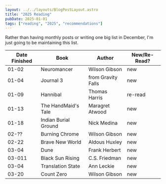 ```yaml
---
layout: ../../layouts/BlogPostLayout.astro
title: "2025 Reading"
pubDate: 2025-01-01
tags: ["reading", "2025", "recommendations"]
---
```


Rather than having monthly posts or writing one big list in December, I'm just going to be maintaining this list.

| Date Finished | Book                 | Author             | New/Re-Read? |
| ------------- | -------------------- | ------------------ | ------------ |
| 01-02         | Neuromancer          | Wilson Gibson      | new          |
| 01-04         | Journal 3            | from Gravity Falls | new          |
| 01-09         | Hannibal             | Thomas Harris      | re-read      |
| 01-13         | The HandMaid's Tale  | Maragret Atwood    | new          |
| 01-18         | Indian Burial Ground | Nick Medina        | new          |
| 02-??         | Burning Chrome       | Wilson Gibson      | new          |
| 02-22         | Brave New World      | Aldous Huxley      | new          |
| 03-04         | Dune                 | Frank Herbert      | new          |
| 03-011        | Black Sun Rising     | C.S. Friedman      | new          |
| 03-04         | Translation State    | Ann Leckie         | new          |
| 03-20         | Count Zero           | Wilson Gibson      | new          |
